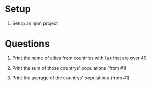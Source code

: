 # Setup

1. Setup an npm project

# Questions

1. Print the name of cities from countries with `lat` that are over 40.

2. Print the sum of those countrys' populations (from #1)

3. Print the average of the countrys' populations (from #1)